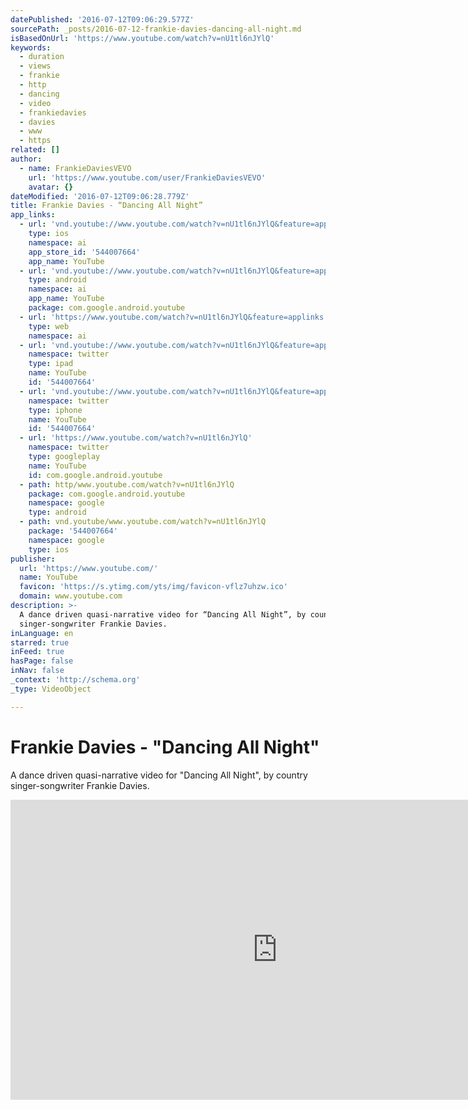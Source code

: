 ```yaml
---
datePublished: '2016-07-12T09:06:29.577Z'
sourcePath: _posts/2016-07-12-frankie-davies-dancing-all-night.md
isBasedOnUrl: 'https://www.youtube.com/watch?v=nU1tl6nJYlQ'
keywords:
  - duration
  - views
  - frankie
  - http
  - dancing
  - video
  - frankiedavies
  - davies
  - www
  - https
related: []
author:
  - name: FrankieDaviesVEVO
    url: 'https://www.youtube.com/user/FrankieDaviesVEVO'
    avatar: {}
dateModified: '2016-07-12T09:06:28.779Z'
title: Frankie Davies - “Dancing All Night”
app_links:
  - url: 'vnd.youtube://www.youtube.com/watch?v=nU1tl6nJYlQ&feature=applinks'
    type: ios
    namespace: ai
    app_store_id: '544007664'
    app_name: YouTube
  - url: 'vnd.youtube://www.youtube.com/watch?v=nU1tl6nJYlQ&feature=applinks'
    type: android
    namespace: ai
    app_name: YouTube
    package: com.google.android.youtube
  - url: 'https://www.youtube.com/watch?v=nU1tl6nJYlQ&feature=applinks'
    type: web
    namespace: ai
  - url: 'vnd.youtube://www.youtube.com/watch?v=nU1tl6nJYlQ&feature=applinks'
    namespace: twitter
    type: ipad
    name: YouTube
    id: '544007664'
  - url: 'vnd.youtube://www.youtube.com/watch?v=nU1tl6nJYlQ&feature=applinks'
    namespace: twitter
    type: iphone
    name: YouTube
    id: '544007664'
  - url: 'https://www.youtube.com/watch?v=nU1tl6nJYlQ'
    namespace: twitter
    type: googleplay
    name: YouTube
    id: com.google.android.youtube
  - path: http/www.youtube.com/watch?v=nU1tl6nJYlQ
    package: com.google.android.youtube
    namespace: google
    type: android
  - path: vnd.youtube/www.youtube.com/watch?v=nU1tl6nJYlQ
    package: '544007664'
    namespace: google
    type: ios
publisher:
  url: 'https://www.youtube.com/'
  name: YouTube
  favicon: 'https://s.ytimg.com/yts/img/favicon-vflz7uhzw.ico'
  domain: www.youtube.com
description: >-
  A dance driven quasi-narrative video for “Dancing All Night”, by country
  singer-songwriter Frankie Davies.
inLanguage: en
starred: true
inFeed: true
hasPage: false
inNav: false
_context: 'http://schema.org'
_type: VideoObject

---
```

# Frankie Davies - "Dancing All Night"

A dance driven quasi-narrative video for "Dancing All Night", by country singer-songwriter Frankie Davies.

<iframe src="https://cdn.embedly.com/widgets/media.html?src=https%3A%2F%2Fwww.youtube.com%2Fembed%2FnU1tl6nJYlQ%3Ffeature%3Doembed&amp;url=http%3A%2F%2Fwww.youtube.com%2Fwatch%3Fv%3DnU1tl6nJYlQ&amp;image=https%3A%2F%2Fi.ytimg.com%2Fvi%2FnU1tl6nJYlQ%2Fhqdefault.jpg&amp;key=b7d04c9b404c499eba89ee7072e1c4f7&amp;type=text%2Fhtml&amp;schema=youtube" width="854" height="480" scrolling="no" frameborder="0" allowfullscreen="" style=""></iframe>